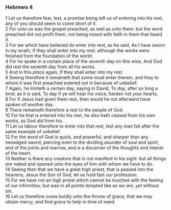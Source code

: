 ### Hebrews 4

1 Let us therefore fear, lest, a promise being left *us* of entering into his rest, any of you should seem to come short of it.  
2 For unto us was the gospel preached, as well as unto them: but the word preached did not profit them, not being mixed with faith in them that heard *it*.  
3 For we which have believed do enter into rest, as he said, As I have sworn in my wrath, if they shall enter into my rest: although the works were finished from the foundation of the world.  
4 For he spake in a certain place of the seventh *day* on this wise, And God did rest the seventh day from all his works.  
5 And in this *place* again, If they shall enter into my rest.  
6 Seeing therefore it remaineth that some must enter therein, and they to whom it was first preached entered not in because of unbelief:  
7 Again, he limiteth a certain day, saying in David, To day, after so long a time; as it is said, To day if ye will hear his voice, harden not your hearts.  
8 For if Jesus had given them rest, then would he not afterward have spoken of another day.  
9 There remaineth therefore a rest to the people of God.  
10 For he that is entered into his rest, he also hath ceased from his own works, as God *did* from his.  
11 Let us labour therefore to enter into that rest, lest any man fall after the same example of unbelief.  
12 For the word of God *is* quick, and powerful, and sharper than any twoedged sword, piercing even to the dividing asunder of soul and spirit, and of the joints and marrow, and *is* a discerner of the thoughts and intents of the heart.  
13 Neither is there any creature that is not manifest in his sight: but all things *are* naked and opened unto the eyes of him with whom we have to do.  
14 Seeing then that we have a great high priest, that is passed into the heavens, Jesus the Son of God, let us hold fast *our* profession.  
15 For we have not an high priest which cannot be touched with the feeling of our infirmities; but was in all points tempted like as *we are, yet* without sin.  
16 Let us therefore come boldly unto the throne of grace, that we may obtain mercy, and find grace to help in time of need.  
